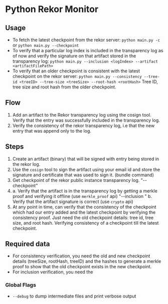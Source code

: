 # Python Rekor Monitor
## Usage
- To fetch the latest checkpoint from the rekor server: `python main.py -c`
 or `python main.py --checkpoint`
- To verify that a particular log index is included in the transparency log as
 of now and verify the signature on that artifact stored in the transparency
 log: `python main.py --inclusion <logIndex> --artifact <artifactFilePath>`
- To verify that an older checkpoint is consistent with the latest checkpoint
 on the rekor server: `python main.py --consistency --tree-id <treeID>
 --tree-size <treeSize> --root-hash <rootHash>`
 Tree ID, tree size and root hash from the older checkpoint.

## Flow
1. Add an artifact to the Rekor transparency log using the cosign tool.
    Verify that the entry was successfully included in the transparency log.
2. Verify the consistency of the rekor transparency log, i.e that the new
    entry that was append only to the log.

## Steps
1. Create an artifact (binary) that will be signed with entry being stored in
    the rekor log.
2. Use the `cosign` tool to sign the artifact using your email id and store
    the signature and certificate that was used to sign it. (bundle command)
3. Get checkpoint of the rekor public instance transparency log.
    "--checkpoint"
4.  a. Verify that the artifact is in the transparency log by getting a merkle proof
    and verifying it offline (use `merkle_proof` api)
    "--inclusion <logIndex>"
    b. Verify that the artifact signature is correct (use `crypto` api)
5. At any point in time, can verify that the consistency of the checkpoint which had our entry added and the latest checkpoint by verifying the consistency proof.
    Just need the old checkpoint details: tree id, tree size, and root hash.
    Verifying consistency of a checkpoint till the latest checkpoint.


## Required data
- For consistency verification, you need the old and new checkpoint details (treeSize, rootHash, treeID) and the hashes to generate a merkle proof to show that the old checkpoint exists in the new checkpoint.
- For inclusion verification, you need the

### Global Flags
- `--debug` to dump intermediate files and print verbose output
